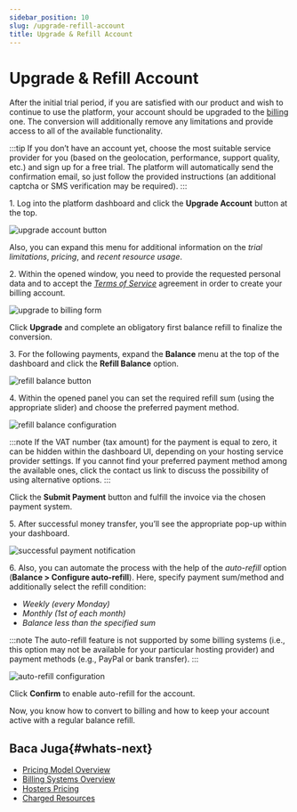 ```yaml
---
sidebar_position: 10
slug: /upgrade-refill-account
title: Upgrade & Refill Account
---
```

# Upgrade & Refill Account

After the initial trial period, if you are satisfied with our product and wish to continue to use the platform, your account should be upgraded to the [billing](https://docs.dewacloud.com/docs/types-of-accounts/) one. The conversion will additionally remove any limitations and provide access to all of the available functionality.

:::tip
If you don’t have an account yet, choose the most suitable service provider for you (based on the geolocation, performance, support quality, etc.) and sign up for a free trial. The platform will automatically send the confirmation email, so just follow the provided instructions (an additional captcha or SMS verification may be required).
:::

1\. Log into the platform dashboard and click the **Upgrade Account** button at the top.

![upgrade account button](#)

Also, you can expand this menu for additional information on the _trial limitations_, _pricing_, and _recent resource usage_.

2\. Within the opened window, you need to provide the requested personal data and to accept the _[Terms of Service](https://jelastic.com/terms/)_ agreement in order to create your billing account.

![upgrade to billing form](#)

Click **Upgrade** and complete an obligatory first balance refill to finalize the conversion.

3\. For the following payments, expand the **Balance** menu at the top of the dashboard and click the **Refill Balance** option.

![refill balance button](#)

4\. Within the opened panel you can set the required refill sum (using the appropriate slider) and choose the preferred payment method.

![refill balance configuration](#)

:::note
If the VAT number (tax amount) for the payment is equal to zero, it can be hidden within the dashboard UI, depending on your hosting service provider settings. If you cannot find your preferred payment method among the available ones, click the contact us link to discuss the possibility of using alternative options.
:::

Click the **Submit Payment** button and fulfill the invoice via the chosen payment system.

5\. After successful money transfer, you’ll see the appropriate pop-up within your dashboard.

![successful payment notification](#)

6\. Also, you can automate the process with the help of the _auto-refill_ option (**Balance > Configure auto-refill**). Here, specify payment sum/method and additionally select the refill condition:

  * _Weekly (every Monday)_
  * _Monthly (1st of each month)_
  * _Balance less than the specified sum_

:::note
The auto-refill feature is not supported by some billing systems (i.e., this option may not be available for your particular hosting provider) and payment methods (e.g., PayPal or bank transfer).
:::

![auto-refill configuration](#)

Click **Confirm** to enable auto-refill for the account.

Now, you know how to convert to billing and how to keep your account active with a regular balance refill.

## Baca Juga{#whats-next}

  * [Pricing Model Overview](https://docs.dewacloud.com/docs/pricing-model/)
  * [Billing Systems Overview](https://docs.dewacloud.com/docs/billing-system/)
  * [Hosters Pricing](https://docs.dewacloud.com/docs/pricing-pages/)
  * [Charged Resources](https://docs.dewacloud.com/docs/chargeable-resources/)